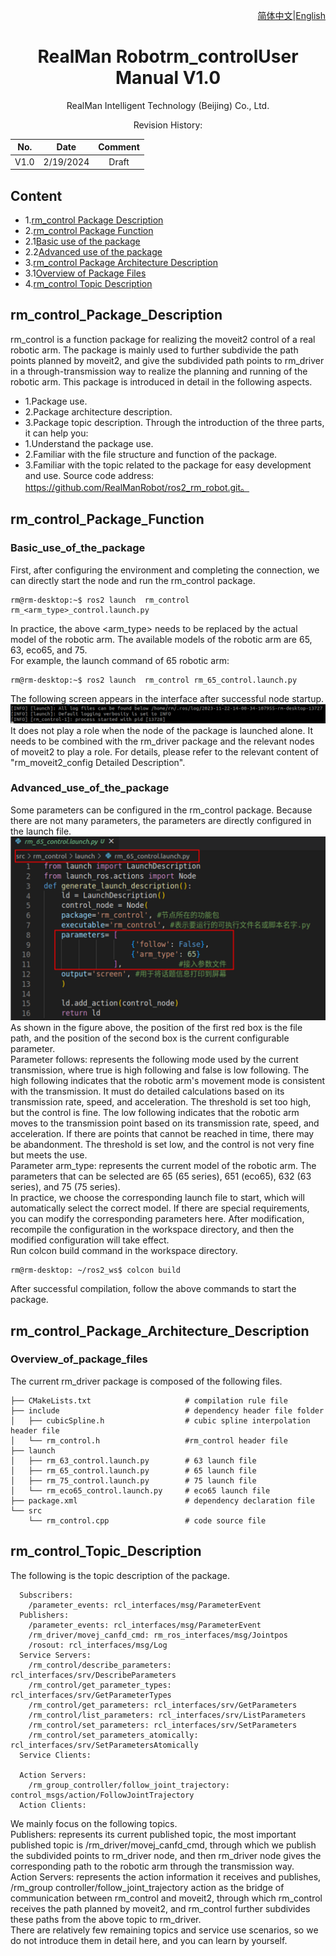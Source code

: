 <div align="right">

[简体中文](https://github.com/kaola-zero/ros2_rm_robot/blob/main/rm_control/README_CN.md)|[English](https://github.com/kaola-zero/ros2_rm_robot/blob/main/rm_control/README.md)
 
</div>

<div align="center">

# RealMan Robotrm_controlUser Manual V1.0

RealMan Intelligent Technology (Beijing) Co., Ltd. 

Revision History:

|No.	  | Date   |	Comment |
| :---: | :----: | :---:   |
|V1.0	  | 2/19/2024 | Draft |

</div>

## Content
* 1.[rm_control Package Description](#rm_control_Package_Description)
* 2.[rm_control Package Function](#rm_control_Package_Function)
* 2.1[Basic use of the package](#Basic_use_of_the_package)
* 2.2[Advanced use of the package](#Advanced_use_of_the_package)
* 3.[rm_control Package Architecture Description](#rm_control_Package_Architecture_Description)
* 3.1[Overview of Package Files](#Overview_of_Package_Files)
* 4.[rm_control Topic Description](#rm_control_Topic_Description)

## rm_control_Package_Description
rm_control is a function package for realizing the moveit2 control of a real robotic arm. The package is mainly used to further subdivide the path points planned by moveit2, and give the subdivided path points to rm_driver in a through-transmission way to realize the planning and running of the robotic arm. This package is introduced in detail in the following aspects.
* 1.Package use.
* 2.Package architecture description.
* 3.Package topic description.
Through the introduction of the three parts, it can help you:
* 1.Understand the package use.
* 2.Familiar with the file structure and function of the package.
* 3.Familiar with the topic related to the package for easy development and use.
Source code address: https://github.com/RealManRobot/ros2_rm_robot.git。
## rm_control_Package_Function
### Basic_use_of_the_package
First, after configuring the environment and completing the connection, we can directly start the node and run the rm_control package.
```
rm@rm-desktop:~$ ros2 launch  rm_control rm_<arm_type>_control.launch.py
```
In practice, the above <arm_type> needs to be replaced by the actual model of the robotic arm. The available models of the robotic arm are 65, 63, eco65, and 75.  
For example, the launch command of 65 robotic arm:
```
rm@rm-desktop:~$ ros2 launch  rm_control rm_65_control.launch.py
```
The following screen appears in the interface after successful node startup.
![image](doc/rm_control1.png)
It does not play a role when the node of the package is launched alone. It needs to be combined with the rm_driver package and the relevant nodes of moveit2 to play a role. For details, please refer to the relevant content of "rm_moveit2_config Detailed Description".
### Advanced_use_of_the_package
Some parameters can be configured in the rm_control package. Because there are not many parameters, the parameters are directly configured in the launch file.
![image](doc/rm_control2.png)
As shown in the figure above, the position of the first red box is the file path, and the position of the second box is the current configurable parameter.  
Parameter follows: represents the following mode used by the current transmission, where true is high following and false is low following. The high following indicates that the robotic arm's movement mode is consistent with the transmission. It must do detailed calculations based on its transmission rate, speed, and acceleration. The threshold is set too high, but the control is fine. The low following indicates that the robotic arm moves to the transmission point based on its transmission rate, speed, and acceleration. If there are points that cannot be reached in time, there may be abandonment. The threshold is set low, and the control is not very fine but meets the use.  
Parameter arm_type: represents the current model of the robotic arm. The parameters that can be selected are 65 (65 series), 651 (eco65), 632 (63 series), and 75 (75 series).  
In practice, we choose the corresponding launch file to start, which will automatically select the correct model. If there are special requirements, you can modify the corresponding parameters here. After modification, recompile the configuration in the workspace directory, and then the modified configuration will take effect.  
Run colcon build command in the workspace directory.  
```
rm@rm-desktop: ~/ros2_ws$ colcon build
```
After successful compilation, follow the above commands to start the package.
## rm_control_Package_Architecture_Description
### Overview_of_package_files
The current rm_driver package is composed of the following files.
```
├── CMakeLists.txt                     # compilation rule file
├── include                            # dependency header file folder
│   ├── cubicSpline.h                  # cubic spline interpolation header file
│   └── rm_control.h                   #rm_control header file
├── launch
│   ├── rm_63_control.launch.py        # 63 launch file
│   ├── rm_65_control.launch.py        # 65 launch file
│   ├── rm_75_control.launch.py        # 75 launch file
│   └── rm_eco65_control.launch.py     # eco65 launch file
├── package.xml                        # dependency declaration file
└── src
    └── rm_control.cpp                 # code source file
```
## rm_control_Topic_Description
The following is the topic description of the package.
```
  Subscribers:
    /parameter_events: rcl_interfaces/msg/ParameterEvent
  Publishers:
    /parameter_events: rcl_interfaces/msg/ParameterEvent
    /rm_driver/movej_canfd_cmd: rm_ros_interfaces/msg/Jointpos
    /rosout: rcl_interfaces/msg/Log
  Service Servers:
    /rm_control/describe_parameters: rcl_interfaces/srv/DescribeParameters
    /rm_control/get_parameter_types: rcl_interfaces/srv/GetParameterTypes
    /rm_control/get_parameters: rcl_interfaces/srv/GetParameters
    /rm_control/list_parameters: rcl_interfaces/srv/ListParameters
    /rm_control/set_parameters: rcl_interfaces/srv/SetParameters
    /rm_control/set_parameters_atomically: rcl_interfaces/srv/SetParametersAtomically
  Service Clients:

  Action Servers:
    /rm_group_controller/follow_joint_trajectory: control_msgs/action/FollowJointTrajectory
  Action Clients:
```
We mainly focus on the following topics.  
Publishers: represents its current published topic, the most important published topic is /rm_driver/movej_canfd_cmd, through which we publish the subdivided points to rm_driver node, and then rm_driver node gives the corresponding path to the robotic arm through the transmission way.  
Action Servers: represents the action information it receives and publishes, /rm_group controller/follow_joint_trajectory action as the bridge of communication between rm_control and moveit2, through which rm_control receives the path planned by moveit2, and rm_control further subdivides these paths from the above topic to rm_driver.  
There are relatively few remaining topics and service use scenarios, so we do not introduce them in detail here, and you can learn by yourself.
